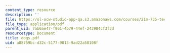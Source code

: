 ```yaml
---
content_type: resource
description: ''
file: https://ol-ocw-studio-app-qa.s3.amazonaws.com/courses/21m-735-technical-design-scenery-mechanisms-and-special-effects-spring-2004/a88759bcd32c517790139ad22a58108f_dogs.pdf
file_type: application/pdf
parent_uid: 7ab6ae47-f961-4b79-44ef-243984cf3f3d
resourcetype: Document
title: dogs.pdf
uid: a88759bc-d32c-5177-9013-9ad22a58108f
---
```

